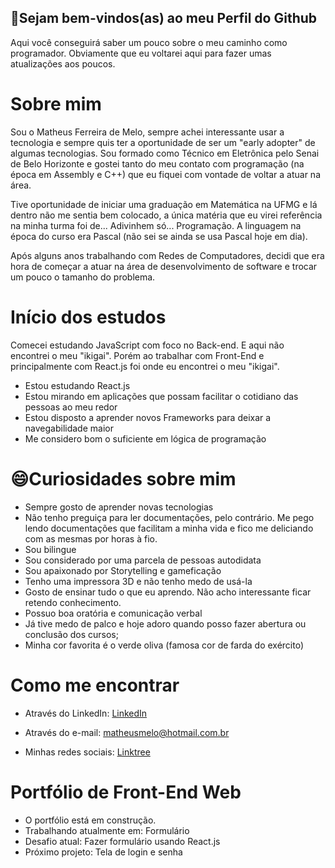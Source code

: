 ## 👋Sejam bem-vindos(as) ao meu Perfil do Github

Aqui você conseguirá saber um pouco sobre o meu caminho como programador. Obviamente que eu voltarei aqui para fazer umas atualizações aos poucos.

# Sobre mim

Sou o Matheus Ferreira de Melo, sempre achei interessante usar a tecnologia e sempre quis ter a oportunidade de ser um "early adopter" de algumas tecnologias. Sou formado como Técnico em Eletrônica pelo Senai de Belo Horizonte e gostei tanto do meu contato com programação (na época em Assembly e C++) que eu fiquei com vontade de voltar a atuar na área.

Tive oportunidade de iniciar uma graduação em Matemática na UFMG e lá dentro não me sentia bem colocado, a única matéria que eu virei referência na minha turma foi de... Adivinhem só... Programação. A linguagem na época do curso era Pascal (não sei se ainda se usa Pascal hoje em dia).

Após alguns anos trabalhando com Redes de Computadores, decidi que era hora de começar a atuar na área de desenvolvimento de software e trocar um pouco o tamanho do problema.

# Início dos estudos

Comecei estudando JavaScript com foco no Back-end. E aqui não encontrei o meu "ikigai". Porém ao trabalhar com Front-End e principalmente com React.js foi onde eu encontrei o meu "ikigai".

- Estou estudando React.js
- Estou mirando em aplicações que possam facilitar o cotidiano das pessoas ao meu redor
- Estou disposto a aprender novos Frameworks para deixar a navegabilidade maior
- Me considero bom o suficiente em lógica de programação

# 😄Curiosidades sobre mim

- Sempre gosto de aprender novas tecnologias
- Não tenho preguiça para ler documentações, pelo contrário. Me pego lendo documentações que facilitam a minha vida e fico me deliciando com as mesmas por horas à fio.
- Sou bilingue
- Sou considerado por uma parcela de pessoas autodidata
- Sou apaixonado por Storytelling e gameficação
- Tenho uma impressora 3D e não tenho medo de usá-la
- Gosto de ensinar tudo o que eu aprendo. Não acho interessante ficar retendo conhecimento.
- Possuo boa oratória e comunicação verbal
- Já tive medo de palco e hoje adoro quando posso fazer abertura ou conclusão dos cursos;
- Minha cor favorita é o verde oliva (famosa cor de farda do exército)

# Como me encontrar

- Através do LinkedIn: [LinkedIn](https://www.linkedin.com/in/matheus-melo-862b0188/)

- Através do e-mail: matheusmelo@hotmail.com.br

- Minhas redes sociais: [Linktree](ttps://linktr.ee/matheusmelo89)

<!-- - Coluna do LinkedIn: [] -->

# Portfólio de Front-End Web

- O portfólio está em construção.
- Trabalhando atualmente em: Formulário
- Desafio atual: Fazer formulário usando React.js
- Próximo projeto: Tela de login e senha
<!--
  **MeloMatheus89/MeloMatheus89** is a ✨ _special_ ✨ repository because its `README.md` (this file) appears on your GitHub profile.

Here are some ideas to get you started:

- 🔭 I’m currently working on ...
- 🌱 I’m currently learning ...
- 👯 I’m looking to collaborate on ...
- 🤔 I’m looking for help with ...
- 💬 Ask me about ...
- 📫 How to reach me: ...
- 😄 Pronouns: ...
- ⚡ Fun fact: ...
  -->
